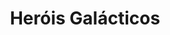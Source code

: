 ---
Numero: 275
title: Heróis Galácticos
Autor: E E Doc Smith
Co-autor: 
Ano-de-Publicacao: 1980
Titulo-original: Gray Lensman
Tradutor: Eurico da Fonseca
Co-tradutor: 
Ano-de-edicao: 1951
alias: E-E-Doc-Smith
Autor2-alias: 
Tradutor1-alias: Eurico-da-Fonseca
Tradutor2-alias: 
Titulo-link: 275-Herois-Galacticos
Capa: 
pags: 
Capa-link: 
---